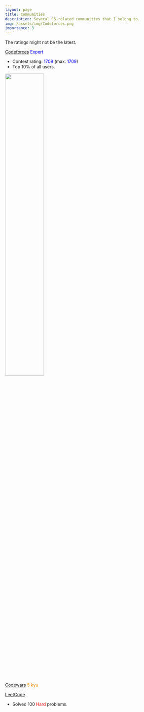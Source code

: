 ```yaml
---
layout: page
title: Communities
description: Several CS-related communities that I belong to.
img: /assets/img/Codeforces.png
importance: 3
---
```

The ratings might not be the latest.

[Codeforces](https://codeforces.com/profile/elvispan) <span style="color:blue">Expert</span>
- Contest rating: <span style="color:blue">1709</span> (max. <span style="color:blue">1709</span>)
- Top 10% of all users.

<img src="https://elvis-pan.github.io/assets/img/Codeforces.png" width="50%" height="50%" class="center">

[Codewars](https://www.codewars.com/users/ElvisPan) <span style="color:darkorange">5 kyu</span>

[LeetCode](https://leetcode.com/elvis-pan/)
- Solved 100 <span style="color:red">Hard</span> problems.
